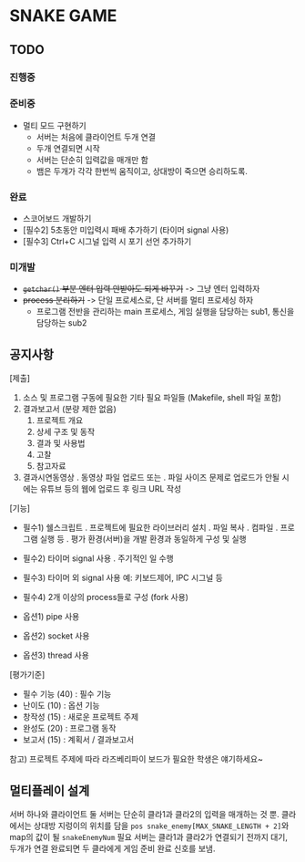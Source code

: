 # SNAKE GAME

## TODO

### 진행중

### 준비중

- 멀티 모드 구현하기
  - 서버는 처음에 클라이언트 두개 연결
  - 두개 연결되면 시작
  - 서버는 단순히 입력값을 매개만 함
  - 뱀은 두개가 각각 한번씩 움직이고, 상대방이 죽으면 승리하도록.

### 완료

- 스코어보드 개발하기
- [필수2] 5초동안 미입력시 패배 추가하기 (타이머 signal 사용)
- [필수3] Ctrl+C 시그널 입력 시 포기 선언 추가하기

### 미개발

- ~~`getchar()` 부분 엔터 입력 안받아도 되게 바꾸기~~ -> 그냥 엔터 입력하자
- ~~process 분리하기~~ -> 단일 프로세스로, 단 서버를 멀티 프로세싱 하자
  - 프로그램 전반을 관리하는 main 프로세스, 게임 실행을 담당하는 sub1, 통신을 담당하는 sub2

## 공지사항

[제출]

1. 소스 및 프로그램 구동에 필요한 기타 필요 파일들 (Makefile, shell 파일 포함)
2. 결과보고서 (분량 제한 없음)
   1) 프로젝트 개요
   2) 상세 구조 및 동작
   3) 결과 및 사용법
   4) 고찰
   5) 참고자료
3. 결과시연동영상
  . 동영상 파일 업로드 또는
  . 파일 사이즈 문제로 업로드가 안될 시에는 유튜브 등의 웹에 업로드 후 링크 URL 작성

[기능]

- 필수1) 쉘스크립트
  . 프로젝트에 필요한 라이브러리 설치
  . 파일 복사
  . 컴파일
  . 프로그램 실행 등
  . 평가 환경(서버)을 개발 환경과 동일하게 구성 및 실행
- 필수2) 타이머 signal 사용
  . 주기적인 일 수행
- 필수3) 타이머 외 signal 사용
    예: 키보드제어, IPC 시그널 등
- 필수4) 2개 이상의 process들로 구성 (fork 사용)

- 옵션1) pipe 사용
- 옵션2) socket 사용
- 옵션3) thread 사용

[평가기준]

- 필수 기능 (40) : 필수 기능
- 난이도 (10) : 옵션 기능
- 창작성 (15) : 새로운 프로젝트 주제
- 완성도 (20) : 프로그램 동작
- 보고서 (15) : 계획서 / 결과보고서

참고) 프로젝트 주제에 따라 라즈베리파이 보드가 필요한 학생은 얘기하세요~

## 멀티플레이 설계

서버 하나와 클라이언트 둘
서버는 단순히 클라1과 클라2의 입력을 매개하는 것 뿐.
클라에서는 상대방 지렁이의 위치를 담을 `pos snake_enemy[MAX_SNAKE_LENGTH + 2]`와 map의 값이 될 `snakeEnemyNum` 필요
서버는 클라1과 클라2가 연결되기 전까지 대기, 두개가 연결 완료되면 두 클라에게 게임 준비 완료 신호를 보냄.
